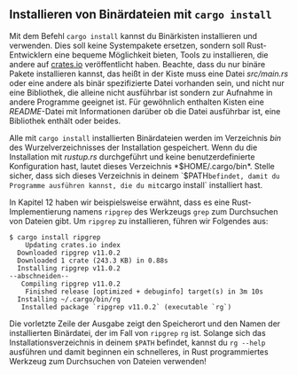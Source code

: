 ## Installieren von Binärdateien mit  `cargo install`

Mit dem Befehl `cargo install` kannst du Binärkisten installieren und verwenden.
Dies soll keine Systempakete ersetzen, sondern soll Rust-Entwicklern eine
bequeme Möglichkeit bieten, Tools zu installieren, die andere auf
[crates.io](https://crates.io/) veröffentlicht haben. Beachte,
dass du nur binäre Pakete installieren kannst, das heißt in der Kiste muss eine
Datei *src/main.rs* oder eine andere als binär spezifizierte Datei vorhanden
sein, und nicht nur eine Bibliothek, die alleine nicht ausführbar ist sondern zur 
Aufnahme in andere Programme geeignet ist. Für gewöhnlich enthalten Kisten eine
*README*-Datei mit Informationen darüber ob die Datei ausführbar ist, eine
Bibliothek enthält oder beides.

Alle mit `cargo install` installierten Binärdateien werden im Verzeichnis *bin* 
des Wurzelverzeichnisses der Installation gespeichert. Wenn du die Installation
mit *rustup.rs* durchgeführt und keine benutzerdefinierte Konfiguration
hast, lautet dieses Verzeichnis *$HOME/.cargo/bin*. Stelle sicher, dass sich
dieses Verzeichnis in deinem `$PATH` befindet, damit du Programme ausführen
kannst, die du mit `cargo install` installiert hast.

In Kapitel 12 haben wir beispielsweise erwähnt, dass es eine
Rust-Implementierung namens `ripgrep` des Werkzeugs `grep` zum Durchsuchen von
Dateien gibt. Um `ripgrep` zu installieren, führen wir Folgendes aus:

```console
$ cargo install ripgrep
    Updating crates.io index
  Downloaded ripgrep v11.0.2
  Downloaded 1 crate (243.3 KB) in 0.88s
  Installing ripgrep v11.0.2
--abschneiden--
   Compiling ripgrep v11.0.2
    Finished release [optimized + debuginfo] target(s) in 3m 10s
  Installing ~/.cargo/bin/rg
   Installed package `ripgrep v11.0.2` (executable `rg`)
```

Die vorletzte Zeile der Ausgabe zeigt den Speicherort und den Namen der
installierten Binärdatei, der im Fall von `ripgrep` `rg` ist. Solange sich das
Installationsverzeichnis in deinem `$PATH` befindet, kannst du `rg --help`
ausführen und damit beginnen ein schnelleres, in Rust programmiertes
Werkzeug zum Durchsuchen von Dateien verwenden!
